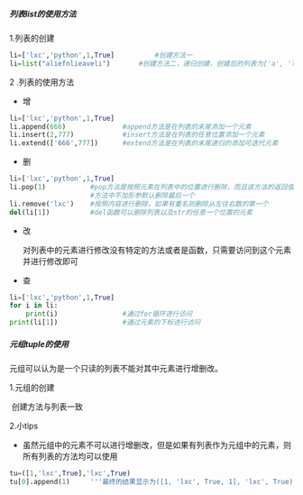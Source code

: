##### 列表list的使用方法

1.列表的创建

```python
li=['lxc','python',1,True]			#创建方法一
li=list("aliefnlieaveli")		#创建方法二，递归创建，创建后的列表为['a', 'l', 'i', 									#'e', 'f', 'n', 'l', 'i', 'e', 'a', 'v', 'e', 									#'l','i']
```

2 .列表的使用方法

+ 增

```python
li=['lxc','python',1,True]
li.append(666)				#append方法是在列表的末尾添加一个元素
li.insert(2,777)			#insert方法是在列表的任意位置添加一个元素
li.extend(['666',777])		#extend方法是在列表的末尾递归的添加可迭代元素
```



+ 删

```python
li=['lxc','python',1,True]
li.pop(1)			#pop方法是按照元素在列表中的位置进行删除，而且该方法的返回值就是该元素
					#方法中不加形参默认删除最后一个
li.remove('lxc')	#按照内容进行删除，如果有重名则删除从左往右数的第一个
del(li[1])			#del函数可以删除列表以及str的任意一个位置的元素
```



+ 改

  对列表中的元素进行修改没有特定的方法或者是函数，只需要访问到这个元素并进行修改即可

+ 查

```python
li=['lxc','python',1,True]
for i in li:
    print(i)				#通过for循环进行访问
print(li[1])				#通过元素的下标进行访问
```



##### 元组tuple的使用

元组可以认为是一个只读的列表不能对其中元素进行增删改。

1.元组的创建

​		创建方法与列表一致

2.小tips

+ 虽然元组中的元素不可以进行增删改，但是如果有列表作为元组中的元素，则所有列表的方法均可以使用

```python
tu=([1,'lxc',True],'lxc',True)
tu[0].append(1)		'''最终的结果显示为([1, 'lxc', True, 1], 'lxc', True)，所以强烈认							为列表和元组中储存的其实是各个量的指针，这个猜想也可以说明为什么列							表和元组可以同时存储不同的元素'''
```



